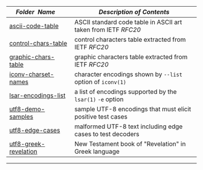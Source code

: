 |&nbsp;&nbsp;&nbsp;&nbsp;_Folder&nbsp;&nbsp;Name_&nbsp;&nbsp;&nbsp;&nbsp;| _Description of Contents_
|:----------------|--------------------------------------------------------------------------------------------------------------------------------------------------------
| [ascii-code-table](ascii-code-table) |  ASCII standard code table in ASCII art taken from IETF *RFC20* 
| [control-chars-table](control-chars-table) |  control characters table extracted from IETF *RFC20* 
| [graphic-chars-table](graphic-chars-table) |  graphic characters table extracted from IETF *RFC20* 
| [iconv-charset-names](iconv-charset-names) |  character encodings shown by `--list` option of `iconv(1)` 
| [lsar-encodings-list](lsar-encodings-list) |  a list of encodings supported by the `lsar(1)` `-e` option 
| [utf8-demo-samples](utf8-demo-samples) |  sample UTF-8 encodings that must elicit positive test cases 
| [utf8-edge-cases](utf8-edge-cases) |  malformed UTF-8 text including edge cases to test decoders 
| [utf8-greek-revelation](utf8-greek-revelation) |  New Testament book of "Revelation" in Greek language 

* * *

